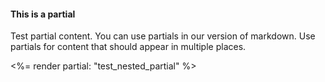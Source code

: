 #### This is a partial
Test partial content. You can use partials in our version of markdown. Use partials for content that should appear in multiple places.

<%= render partial: "test_nested_partial" %>

